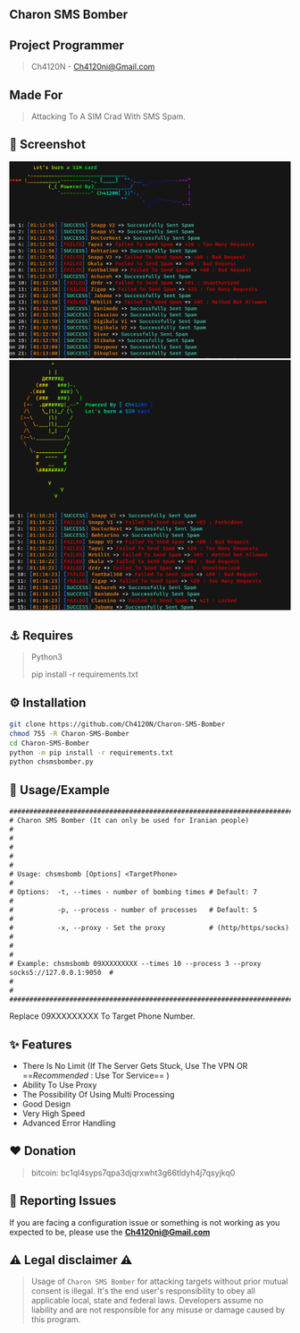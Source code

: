 <!-- <head>
  <meta name="google-site-verification" content="l4gzIHopgDDt57xRYeRvJZ5DYgg4lLb-qPciUxhNxkY" />
</head>

# Charon SMS Bomber

## Project Programmer
> Ch4120N - Ch4120ni@Gmail.com

## Made For 
> Attacking To A SIM Crad With SMS Spam
 

## 👀 Screenshot

![ScreenShot1](https://github.com/Ch4120N/Ch4120N-Dos-Attacker/blob/main/Ch4120N-Dos-AttackerScreenshot-1.png)

![ScreenShot2](https://github.com/Ch4120N/Ch4120N-Dos-Attacker/blob/main/Ch4120N-Dos-AttackerScreenshot-2.png)

## Req
## Features

- Very High Speed
- There Is No Limit (If The Server Gets Stuck, Use The VPN OR `Recommended : Use Tor Service` )
- Simple
- No malware
- Free

## ❤️ Donation 
> bitcoin:   bc1ql4syps7qpa3djqrxwht3g66tldyh4j7qsyjkq0


## Reporting Issues

If you are facing a configuration issue or something is not working as you expected to be, please use the **Ch4120ni@Gmail.com**


## ⚠️ Legal disclaimer ⚠️

Usage of Ch4120N Dos Attacker for attacking targets without prior mutual consent is illegal. It's the end user's responsibility to obey all applicable local, state and federal laws. Developers assume no liability and are not responsible for any misuse or damage caused by this program. -->




<head>
  <meta name="google-site-verification" content="l4gzIHopgDDt57xRYeRvJZ5DYgg4lLb-qPciUxhNxkY" />
</head>

## Charon SMS Bomber

<!-- $()$ -->
<!-- $(\textcolor{red}HASH)$  -->
<!-- ${\color{red}Made \space    hello}$ -->
<!-- <left style='background-color: black;'>
$${\color{red}Red}$$
</left> -->

<!-- $(\color red ) -->
## Project Programmer
> Ch4120N - Ch4120ni@Gmail.com

## Made For
> Attacking To A SIM Crad With SMS Spam.

## 👀 Screenshot
<img src="images/screenshot.png">
<img src="images/screenshot2.png">

## ⚓ Requires
> Python3
> 
> pip install -r requirements.txt

## ⚙️ Installation

```bash
git clone https://github.com/Ch4120N/Charon-SMS-Bomber
chmod 755 -R Charon-SMS-Bomber
cd Charon-SMS-Bomber
python -m pip install -r requirements.txt
python chsmsbomber.py
```
## 📑 Usage/Example

```
##########################################################################################
# Charon SMS Bomber (It can only be used for Iranian people)                             #
#                                                                                        #
#                                                                                        #
# Usage: chsmsbomb [Options] <TargetPhone>                                               #
# Options:  -t, --times - number of bombing times # Default: 7                           #
#           -p, --process - number of processes   # Default: 5                           #
#           -x, --proxy - Set the proxy           # (http/https/socks)                   #
#                                                                                        #
# Example: chsmsbomb 09XXXXXXXXX --times 10 --process 3 --proxy socks5://127.0.0.1:9050  #
#                                                                                        #
##########################################################################################
```
Replace 09XXXXXXXXX To Target Phone Number.
<!-- ## Usage
```bash
python chxsscan.py --url [Target] [OPTIONS]
```

## Example

```bash
python chxsscan.py -d 3 --url http://testphp.vulnweb.com  -pl 6 -m 2
``` -->
## ✨ Features

<!-- * Crawling all links on a website ( Crawler Engine )
* POST and GET forms are supported
* Many settings that can be customized
* Advanced error handling
* Very High Speed -->
* There Is No Limit (If The Server Gets Stuck, Use The VPN OR ==_Recommended_ : Use Tor Service== )
* Ability To Use Proxy
* The Possibility Of Using Multi Processing
* Good Design
* Very High Speed
* Advanced Error Handling

## ❤️ Donation 
> bitcoin:   bc1ql4syps7qpa3djqrxwht3g66tldyh4j7qsyjkq0

## 🚨 Reporting Issues

If you are facing a configuration issue or something is not working as you expected to be, please use the **Ch4120ni@Gmail.com**

## ⚠️ Legal disclaimer ⚠️

> Usage of `Charon SMS Bomber` for attacking targets without prior mutual consent is illegal. It's the end user's responsibility to obey all applicable local, state and federal laws. Developers assume no liability and are not responsible for any misuse or damage caused by this program.
